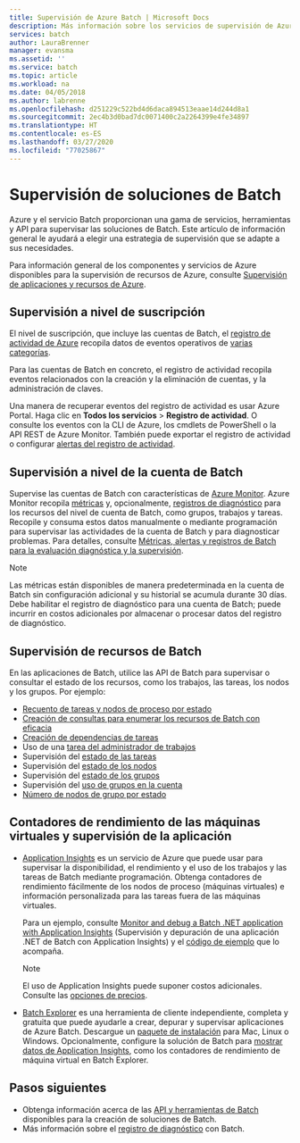 ```yaml
---
title: Supervisión de Azure Batch | Microsoft Docs
description: Más información sobre los servicios de supervisión de Azure, las métricas, los registros de diagnóstico y otras características de supervisión para Azure Batch.
services: batch
author: LauraBrenner
manager: evansma
ms.assetid: ''
ms.service: batch
ms.topic: article
ms.workload: na
ms.date: 04/05/2018
ms.author: labrenne
ms.openlocfilehash: d251229c522bd4d6daca894513eaae14d244d8a1
ms.sourcegitcommit: 2ec4b3d0bad7dc0071400c2a2264399e4fe34897
ms.translationtype: HT
ms.contentlocale: es-ES
ms.lasthandoff: 03/27/2020
ms.locfileid: "77025867"
---
```

# <a name="monitor-batch-solutions"></a>Supervisión de soluciones de Batch

Azure y el servicio Batch proporcionan una gama de servicios, herramientas y API para supervisar las soluciones de Batch. Este artículo de información general le ayudará a elegir una estrategia de supervisión que se adapte a sus necesidades.

Para información general de los componentes y servicios de Azure disponibles para la supervisión de recursos de Azure, consulte [Supervisión de aplicaciones y recursos de Azure](../monitoring-and-diagnostics/monitoring-overview.md).

## <a name="subscription-level-monitoring"></a>Supervisión a nivel de suscripción

El nivel de suscripción, que incluye las cuentas de Batch, el [registro de actividad de Azure](../azure-monitor/platform/platform-logs-overview.md) recopila datos de eventos operativos de [varias categorías](../azure-monitor/platform/activity-log-view.md#categories-in-the-activity-log).

Para las cuentas de Batch en concreto, el registro de actividad recopila eventos relacionados con la creación y la eliminación de cuentas, y la administración de claves.

Una manera de recuperar eventos del registro de actividad es usar Azure Portal. Haga clic en **Todos los servicios** > **Registro de actividad**. O consulte los eventos con la CLI de Azure, los cmdlets de PowerShell o la API REST de Azure Monitor. También puede exportar el registro de actividad o configurar [alertas del registro de actividad](../monitoring-and-diagnostics/monitoring-activity-log-alerts-new-experience.md).

## <a name="batch-account-level-monitoring"></a>Supervisión a nivel de la cuenta de Batch

Supervise las cuentas de Batch con características de [Azure Monitor](../azure-monitor/overview.md). Azure Monitor recopila [métricas](../azure-monitor/platform/data-platform-metrics.md) y, opcionalmente, [registros de diagnóstico](../azure-monitor/platform/platform-logs-overview.md) para los recursos del nivel de cuenta de Batch, como grupos, trabajos y tareas. Recopile y consuma estos datos manualmente o mediante programación para supervisar las actividades de la cuenta de Batch y para diagnosticar problemas. Para detalles, consulte [Métricas, alertas y registros de Batch para la evaluación diagnóstica y la supervisión](batch-diagnostics.md).
 
> [!NOTE]
> Las métricas están disponibles de manera predeterminada en la cuenta de Batch sin configuración adicional y su historial se acumula durante 30 días. Debe habilitar el registro de diagnóstico para una cuenta de Batch; puede incurrir en costos adicionales por almacenar o procesar datos del registro de diagnóstico. 

## <a name="batch-resource-monitoring"></a>Supervisión de recursos de Batch

En las aplicaciones de Batch, utilice las API de Batch para supervisar o consultar el estado de los recursos, como los trabajos, las tareas, los nodos y los grupos. Por ejemplo:

* [Recuento de tareas y nodos de proceso por estado](batch-get-resource-counts.md)
* [Creación de consultas para enumerar los recursos de Batch con eficacia](batch-efficient-list-queries.md)
* [Creación de dependencias de tareas](batch-task-dependencies.md)
* Uso de una [tarea del administrador de trabajos](/rest/api/batchservice/job/add#jobmanagertask)
* Supervisión del [estado de las tareas](/rest/api/batchservice/task/list#taskstate)
* Supervisión del [estado de los nodos](/rest/api/batchservice/computenode/list#computenodestate)
* Supervisión del [estado de los grupos](/rest/api/batchservice/pool/get#poolstate)
* Supervisión del [uso de grupos en la cuenta](/rest/api/batchservice/pool/listusagemetrics)
* [Número de nodos de grupo por estado](/rest/api/batchservice/account/listpoolnodecounts)

## <a name="vm-performance-counters-and-application-monitoring"></a>Contadores de rendimiento de las máquinas virtuales y supervisión de la aplicación

* [Application Insights](../azure-monitor/app/app-insights-overview.md) es un servicio de Azure que puede usar para supervisar la disponibilidad, el rendimiento y el uso de los trabajos y las tareas de Batch mediante programación. Obtenga contadores de rendimiento fácilmente de los nodos de proceso (máquinas virtuales) e información personalizada para las tareas fuera de las máquinas virtuales. 

  Para un ejemplo, consulte [Monitor and debug a Batch .NET application with Application Insights](monitor-application-insights.md) (Supervisión y depuración de una aplicación .NET de Batch con Application Insights) y el [código de ejemplo](https://github.com/Azure/azure-batch-samples/tree/master/CSharp/ArticleProjects/ApplicationInsights) que lo acompaña.

  > [!NOTE]
  > El uso de Application Insights puede suponer costos adicionales. Consulte las [opciones de precios](https://azure.microsoft.com/pricing/details/application-insights/). 
  >

* [Batch Explorer](https://github.com/Azure/BatchExplorer) es una herramienta de cliente independiente, completa y gratuita que puede ayudarle a crear, depurar y supervisar aplicaciones de Azure Batch. Descargue un [paquete de instalación](https://azure.github.io/BatchExplorer/) para Mac, Linux o Windows. Opcionalmente, configure la solución de Batch para [mostrar datos de Application Insights](https://github.com/Azure/batch-insights), como los contadores de rendimiento de máquina virtual en Batch Explorer.


## <a name="next-steps"></a>Pasos siguientes

* Obtenga información acerca de las [API y herramientas de Batch](batch-apis-tools.md) disponibles para la creación de soluciones de Batch.
* Más información sobre el [registro de diagnóstico](batch-diagnostics.md) con Batch.